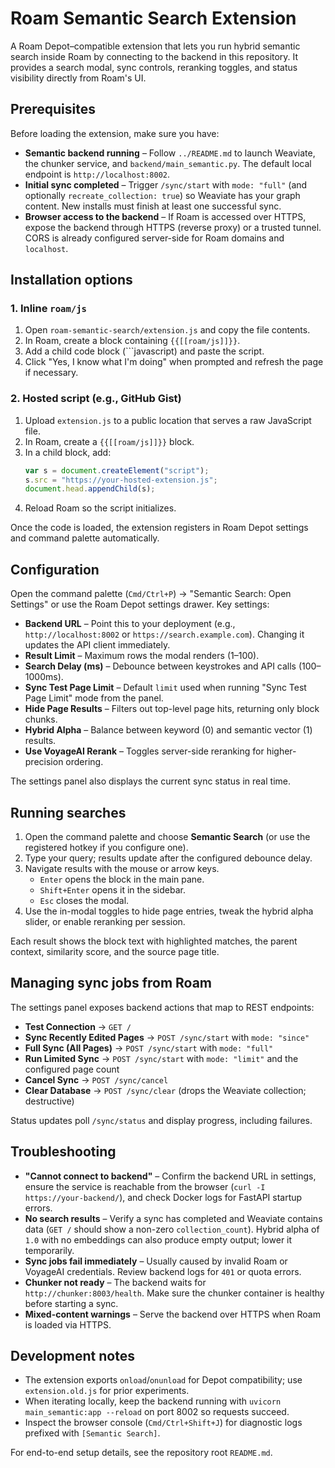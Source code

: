# Roam Semantic Search Extension

A Roam Depot–compatible extension that lets you run hybrid semantic search inside Roam by connecting to the backend in this repository. It provides a search modal, sync controls, reranking toggles, and status visibility directly from Roam's UI.

## Prerequisites

Before loading the extension, make sure you have:
- **Semantic backend running** – Follow `../README.md` to launch Weaviate, the chunker service, and `backend/main_semantic.py`. The default local endpoint is `http://localhost:8002`.
- **Initial sync completed** – Trigger `/sync/start` with `mode: "full"` (and optionally `recreate_collection: true`) so Weaviate has your graph content. New installs must finish at least one successful sync.
- **Browser access to the backend** – If Roam is accessed over HTTPS, expose the backend through HTTPS (reverse proxy) or a trusted tunnel. CORS is already configured server-side for Roam domains and `localhost`.

## Installation options

### 1. Inline `roam/js`
1. Open `roam-semantic-search/extension.js` and copy the file contents.
2. In Roam, create a block containing `{{[[roam/js]]}}`.
3. Add a child code block (\`\`\`javascript) and paste the script.
4. Click "Yes, I know what I'm doing" when prompted and refresh the page if necessary.

### 2. Hosted script (e.g., GitHub Gist)
1. Upload `extension.js` to a public location that serves a raw JavaScript file.
2. In Roam, create a `{{[[roam/js]]}}` block.
3. In a child block, add:
   ```javascript
   var s = document.createElement("script");
   s.src = "https://your-hosted-extension.js";
   document.head.appendChild(s);
   ```
4. Reload Roam so the script initializes.

Once the code is loaded, the extension registers in Roam Depot settings and command palette automatically.

## Configuration

Open the command palette (`Cmd/Ctrl+P`) → "Semantic Search: Open Settings" or use the Roam Depot settings drawer. Key settings:
- **Backend URL** – Point this to your deployment (e.g., `http://localhost:8002` or `https://search.example.com`). Changing it updates the API client immediately.
- **Result Limit** – Maximum rows the modal renders (1–100).
- **Search Delay (ms)** – Debounce between keystrokes and API calls (100–1000ms).
- **Sync Test Page Limit** – Default `limit` used when running "Sync Test Page Limit" mode from the panel.
- **Hide Page Results** – Filters out top-level page hits, returning only block chunks.
- **Hybrid Alpha** – Balance between keyword (0) and semantic vector (1) results.
- **Use VoyageAI Rerank** – Toggles server-side reranking for higher-precision ordering.

The settings panel also displays the current sync status in real time.

## Running searches

1. Open the command palette and choose **Semantic Search** (or use the registered hotkey if you configure one).
2. Type your query; results update after the configured debounce delay.
3. Navigate results with the mouse or arrow keys.
   - `Enter` opens the block in the main pane.
   - `Shift+Enter` opens it in the sidebar.
   - `Esc` closes the modal.
4. Use the in-modal toggles to hide page entries, tweak the hybrid alpha slider, or enable reranking per session.

Each result shows the block text with highlighted matches, the parent context, similarity score, and the source page title.

## Managing sync jobs from Roam

The settings panel exposes backend actions that map to REST endpoints:
- **Test Connection** → `GET /`
- **Sync Recently Edited Pages** → `POST /sync/start` with `mode: "since"`
- **Full Sync (All Pages)** → `POST /sync/start` with `mode: "full"`
- **Run Limited Sync** → `POST /sync/start` with `mode: "limit"` and the configured page count
- **Cancel Sync** → `POST /sync/cancel`
- **Clear Database** → `POST /sync/clear` (drops the Weaviate collection; destructive)

Status updates poll `/sync/status` and display progress, including failures.

## Troubleshooting

- **"Cannot connect to backend"** – Confirm the backend URL in settings, ensure the service is reachable from the browser (`curl -I https://your-backend/`), and check Docker logs for FastAPI startup errors.
- **No search results** – Verify a sync has completed and Weaviate contains data (`GET /` should show a non-zero `collection_count`). Hybrid alpha of `1.0` with no embeddings can also produce empty output; lower it temporarily.
- **Sync jobs fail immediately** – Usually caused by invalid Roam or VoyageAI credentials. Review backend logs for `401` or quota errors.
- **Chunker not ready** – The backend waits for `http://chunker:8003/health`. Make sure the chunker container is healthy before starting a sync.
- **Mixed-content warnings** – Serve the backend over HTTPS when Roam is loaded via HTTPS.

## Development notes

- The extension exports `onload`/`onunload` for Depot compatibility; use `extension.old.js` for prior experiments.
- When iterating locally, keep the backend running with `uvicorn main_semantic:app --reload` on port 8002 so requests succeed.
- Inspect the browser console (`Cmd/Ctrl+Shift+J`) for diagnostic logs prefixed with `[Semantic Search]`.

For end-to-end setup details, see the repository root `README.md`.
